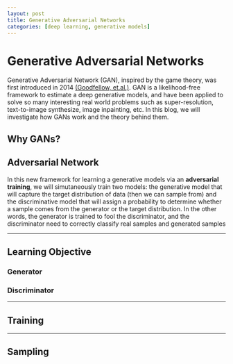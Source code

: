 ```yaml
---
layout: post
title: Generative Adversarial Networks
categories: [deep learning, generative models]
---
```

# Generative Adversarial Networks 
Generative Adversarial Network (GAN), inspired by the game theory, was first introduced in 2014 [(Goodfellow, et.al.)](https://papers.nips.cc/paper/2014/hash/5ca3e9b122f61f8f06494c97b1afccf3-Abstract.html). GAN is a likelihood-free framework to estimate a deep generative models, and have been applied to solve so many interesting real world problems such as super-resolution, text-to-image synthesize, image inpainting, etc. In this blog, we will investigate how GANs work and the theory behind them.

## **Why GANs?**

## **Adversarial Network**
In this new framework for learning a generative models via an **adversarial** **training**, we will simutaneously train two models: the generative model that will capture the target distribution of data (then we can sample from) and the discriminative model that will assign a probability to determine whether a sample comes from the generator or the target distribution. In the other words, the generator is trained to fool the discriminator, and the discriminator need to correctly classify real samples and generated samples 
<hr>

## **Learning Objective**
### Generator

### Discriminator
<hr>

## **Training** 
<hr>

## **Sampling**
